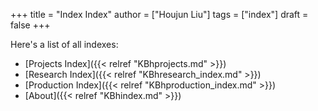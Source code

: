 +++
title = "Index Index"
author = ["Houjun Liu"]
tags = ["index"]
draft = false
+++

Here's a list of all indexes:

-   [Projects Index]({{< relref "KBhprojects.md" >}})
-   [Research Index]({{< relref "KBhresearch_index.md" >}})
-   [Production Index]({{< relref "KBhproduction_index.md" >}})
-   [About]({{< relref "KBhindex.md" >}})
